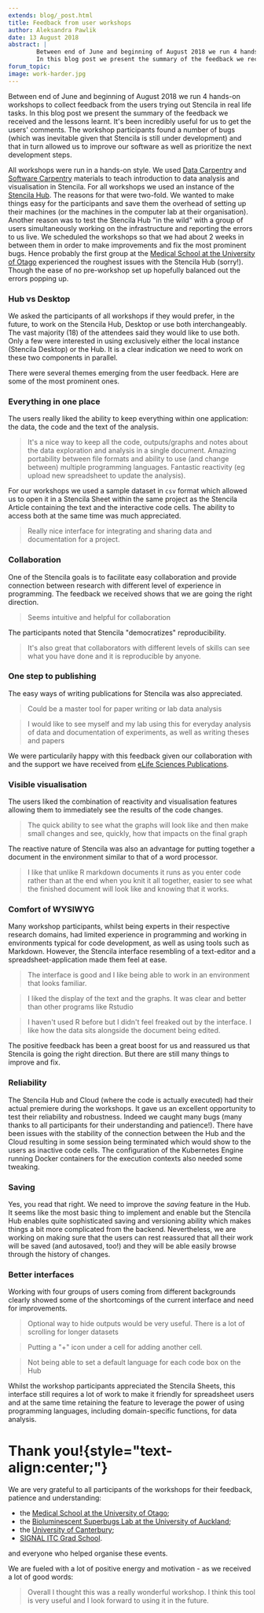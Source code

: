 ```yaml
---
extends: blog/_post.html
title: Feedback from user workshops
author: Aleksandra Pawlik
date: 13 August 2018
abstract: |
        Between end of June and beginning of August 2018 we run 4 hands-on workshops to collect feedback from the users trying out Stencila in real life tasks.
        In this blog post we present the summary of the feedback we received and the lessons learnt.
forum_topic:
image: work-harder.jpg
---
```


Between end of June and beginning of August 2018 we run 4 hands-on workshops to collect feedback from the users trying out Stencila in real life tasks. In this blog post
we present the summary of the feedback we received and the lessons learnt. It's been incredibly useful for us to get the users' comments. The workshop participants found
a number of bugs (which was inevitable given that Stencila is still under development) and that in turn allowed us to improve our software as well as prioritize
the next development steps.

All workshops were run in a hands-on style. We used [Data Carpentry](https://datacarpentry.org/) and [Software Carpentry](https://software-carpentry.org/) materials
to teach introduction to data analysis and visualisation in Stencila. For all workshops we used an instance of the [Stencila Hub](https://github.com/stencila/hub). The reasons for that were two-fold. We wanted to make things easy for the participants and save them the overhead of setting up their machines (or the machines
  in the computer lab at their organisation). Another reason was to test the Stencila Hub "in the wild" with a group of users simultaneously working on the infrastructure
  and reporting the errors to us live. We scheduled the workshops so that we had about 2 weeks in between them in order to make improvements and fix the most
  prominent bugs. Hence probably the first group at the [Medical School at the University of Otago](https://stenci.la/blog/2018-07-02-workshop-otago-university) experienced the roughest
  issues with the Stencila Hub (sorry!). Though the ease of no pre-workshop set up hopefully balanced out the errors popping up.  

### Hub vs Desktop

We asked the participants of all workshops if they would prefer, in the future, to work on the Stencila Hub, Desktop or use both interchangeably.  The vast majority (18) of the attendees  said they would like to use both. Only a few were interested in using exclusively either the local instance (Stencila Desktop) or the Hub. It is a clear indication we need to work on these two components in parallel.

There were several themes emerging from the user feedback. Here are some of the most prominent ones.

### Everything in one place

The users really liked the ability to keep everything within one application: the data, the code and the text of the analysis.

> It's a nice way to keep all the code, outputs/graphs and notes about the data exploration and analysis in a single document. Amazing portability between file formats and ability to use (and change between) multiple programming languages. Fantastic reactivity (eg upload new spreadsheet to update the analysis).

For our workshops we used a sample dataset in `csv` format which allowed us to open it in a Stencila Sheet within the same project as the Stencila
Article containing the text and the interactive code cells. The ability to access both at the same time was much appreciated.

> Really nice interface for integrating and sharing data and documentation for a project.

### Collaboration

One of the Stencila goals is to facilitate easy collaboration and provide connection between research with different level of experience in programming. The feedback
we received shows that we are going the right direction.

> Seems intuitive and helpful for collaboration

The participants noted that Stencila "democratizes" reproducibility.

> It's also great that collaborators with different levels of skills can see what you have done and it is reproducible by anyone.

### One step to publishing

The easy ways of writing publications for Stencila was also appreciated.  

> Could be a master tool for paper writing or lab data analysis

> I would like to see myself and my lab using this for everyday analysis of data and documentation of experiments, as well as writing theses and papers

We were particularily happy with this feedback given our collaboration with and the support we have received from
[eLife Sciences Publications](https://elifesciences.org/labs/c496b8bb/stencila-an-office-suite-for-reproducible-research).


### Visible visualisation

The users liked the combination of reactivity and visualisation features allowing them to immediately see the results of the code changes.

> The quick ability to see what the graphs will look like and then make small changes and see, quickly, how that impacts on the final graph

The reactive nature of Stencila was also an advantage for putting together a document in the environment similar to that of a word processor.

> I like that unlike R markdown documents it runs as you enter code rather than at the end when you knit it all together, easier to see what the finished document will look like and knowing that it works.


### Comfort of WYSIWYG

Many workshop participants, whilst being experts in their respective research domains, had limited experience in programming and working in environments
typical for code development, as well as using tools such as Markdown. However, the Stencila interface resembling of a text-editor and a spreadsheet-application
made them feel at ease.

> The interface is good and I like being able to work in an environment that looks familiar.

> I liked the display of the text and the graphs. It was clear and better than other programs like Rstudio

> I haven't used R before but I didn't feel freaked out by the interface. I like how the data sits alongside the document being edited.


The positive feedback has been a great boost for us and reassured us that Stencila is going the right direction. But there are still many things to improve and fix.  

### Reliability

The Stencila Hub and Cloud (where the code is actually executed) had their actual premiere during the workshops. It gave us an excellent opportunity to test their
reliability and robustness. Indeed we caught many bugs (many thanks to all participants for their understanding and patience!). There have been issues with
the stability of the connection between the Hub and the Cloud resulting in some session being terminated which would show to the users as inactive code cells.
The configuration of the Kubernetes Engine running Docker containers for the execution contexts also needed some tweaking.  

### Saving

Yes, you read that right. We need to improve the *saving* feature in the Hub. It seems like the most basic thing to implement and enable but the Stencila Hub
enables quite sophisticated saving and versioning ability which makes things a bit more complicated from the backend. Nevertheless, we are working on
making sure that the users can rest reassured that all their work will be saved (and autosaved, too!) and they will be able easily browse through the history of
changes.

### Better interfaces

Working with four groups of users coming from different backgrounds clearly showed some of the shortcomings of the current interface and need for improvements.

> Optional way to hide outputs would be very useful. There is a lot of scrolling for longer datasets

> Putting a "+" icon under a cell for adding another cell.

> Not being able to set a default language for each code box on the Hub

Whilst the workshop participants appreciated the Stencila Sheets, this interface still requires a lot of work to make it friendly for spreadsheet users and at the
same time retaining the feature to leverage the power of using programming languages, including domain-specific functions, for data analysis.

# Thank you!{style="text-align:center;"}

We are very grateful to all participants of the workshops for their feedback, patience and understanding:
* the [Medical School at the University of Otago](https://stenci.la/blog/2018-07-02-workshop-otago-university);
* the [Bioluminescent Superbugs Lab at the University of Auckland](https://stenci.la/blog/2018-07-20-workshop-superbugs/);
* the [University of Canterbury](https://stenci.la/blog/2018-07-uni-canterbury/);
* [SIGNAL ITC Grad School](https://stenci.la/blog/2018-08-signal/).

 and everyone who helped organise these events.

We are fueled with a lot of positive energy and motivation - as we received a lot of good words:

> Overall I thought this was a really wonderful workshop. I think this tool is very useful and I look forward to using it in the future.
